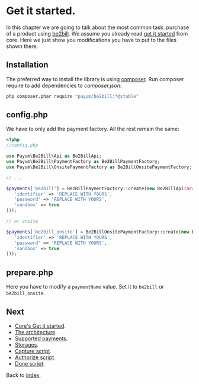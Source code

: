 # Get it started.

In this chapter we are going to talk about the most common task: purchase of a product using [be2bill](http://www.be2bill.com/).
We assume you already read [get it started](https://github.com/Payum/Payum/blob/master/src/Payum/Core/Resources/docs/get-it-started.md) from core.
Here we just show you modifications you have to put to the files shown there.

## Installation

The preferred way to install the library is using [composer](http://getcomposer.org/).
Run composer require to add dependencies to _composer.json_:

```bash
php composer.phar require "payum/be2bill:*@stable"
```

## config.php

We have to only add the payment factory. All the rest remain the same:

```php
<?php
//config.php

use Payum\Be2Bill\Api as Be2BillApi;
use Payum\Be2Bill\PaymentFactory as Be2BillPaymentFactory;
use Payum\Be2Bill\OnsitePaymentFactory as Be2BillOnsitePaymentFactory;

// ...

$payments['be2bill'] = Be2BillPaymentFactory::create(new Be2BillApi(array(
   'identifier' => 'REPLACE WITH YOURS',
   'password' => 'REPLACE WITH YOURS',
   'sandbox' => true
)));

// or onsite 

$payments['be2bill_onsite'] = Be2BillOnsitePaymentFactory::create(new Be2BillApi(array(
   'identifier' => 'REPLACE WITH YOURS',
   'password' => 'REPLACE WITH YOURS',
   'sandbox' => true
)));
```

## prepare.php

Here you have to modify a `paymentName` value. Set it to `be2bill` or `be2bill_onsite`.

## Next 

* [Core's Get it started](https://github.com/Payum/Core/blob/master/Resources/docs/get-it-started.md).
* [The architecture](https://github.com/Payum/Core/blob/master/Resources/docs/the-architecture.md).
* [Supported payments](https://github.com/Payum/Core/blob/master/Resources/docs/supported-payments.md).
* [Storages](https://github.com/Payum/Core/blob/master/Resources/docs/storages.md).
* [Capture script](https://github.com/Payum/Core/blob/master/Resources/docs/capture-script.md).
* [Authorize script](https://github.com/Payum/Core/blob/master/Resources/docs/authorize-script.md).
* [Done script](https://github.com/Payum/Core/blob/master/Resources/docs/done-script.md).

Back to [index](index.md).